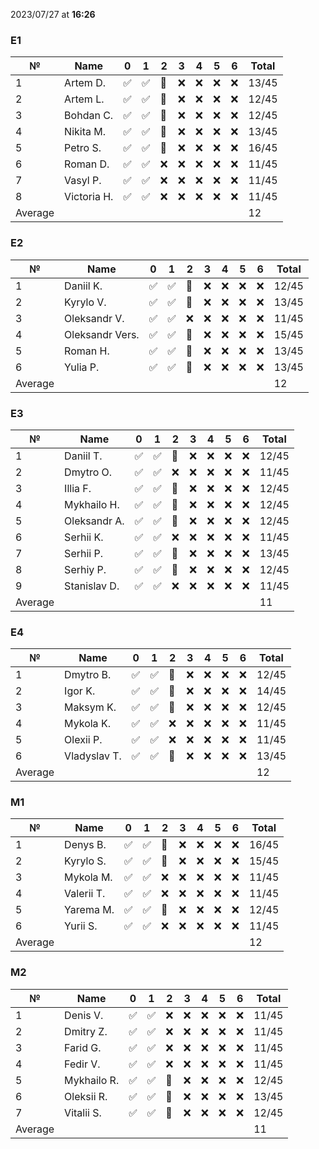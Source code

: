 2023/07/27 at **16:26**
### E1
|№|Name|0|1|2|3|4|5|6|Total|
|-----|-----|-----|-----|-----|-----|-----|-----|-----|-----|
|1|Artem D.|✅|✅|🔄|❌|❌|❌|❌|13/45|
|2|Artem L.|✅|✅|🔄|❌|❌|❌|❌|12/45|
|3|Bohdan C.|✅|✅|🔄|❌|❌|❌|❌|12/45|
|4|Nikita M.|✅|✅|🔄|❌|❌|❌|❌|13/45|
|5|Petro S.|✅|✅|🔄|❌|❌|❌|❌|16/45|
|6|Roman D.|✅|✅|❌|❌|❌|❌|❌|11/45|
|7|Vasyl P.|✅|✅|❌|❌|❌|❌|❌|11/45|
|8|Victoria H.|✅|✅|❌|❌|❌|❌|❌|11/45|
|Average|||||||||12||
### E2
|№|Name|0|1|2|3|4|5|6|Total|
|-----|-----|-----|-----|-----|-----|-----|-----|-----|-----|
|1|Daniil K.|✅|✅|🔄|❌|❌|❌|❌|12/45|
|2|Kyrylo V.|✅|✅|🔄|❌|❌|❌|❌|13/45|
|3|Oleksandr V.|✅|✅|❌|❌|❌|❌|❌|11/45|
|4|Oleksandr Vers.|✅|✅|🔄|❌|❌|❌|❌|15/45|
|5|Roman H.|✅|✅|🔄|❌|❌|❌|❌|13/45|
|6|Yulia P.|✅|✅|🔄|❌|❌|❌|❌|13/45|
|Average|||||||||12||
### E3
|№|Name|0|1|2|3|4|5|6|Total|
|-----|-----|-----|-----|-----|-----|-----|-----|-----|-----|
|1|Daniil T.|✅|✅|🔄|❌|❌|❌|❌|12/45|
|2|Dmytro O.|✅|✅|❌|❌|❌|❌|❌|11/45|
|3|Illia F.|✅|✅|🔄|❌|❌|❌|❌|12/45|
|4|Mykhailo H.|✅|✅|🔄|❌|❌|❌|❌|12/45|
|5|Oleksandr A.|✅|✅|🔄|❌|❌|❌|❌|12/45|
|6|Serhii K.|✅|✅|❌|❌|❌|❌|❌|11/45|
|7|Serhii P.|✅|✅|🔄|❌|❌|❌|❌|13/45|
|8|Serhiy P.|✅|✅|🔄|❌|❌|❌|❌|12/45|
|9|Stanislav D.|✅|✅|❌|❌|❌|❌|❌|11/45|
|Average|||||||||11||
### E4
|№|Name|0|1|2|3|4|5|6|Total|
|-----|-----|-----|-----|-----|-----|-----|-----|-----|-----|
|1|Dmytro B.|✅|✅|🔄|❌|❌|❌|❌|12/45|
|2|Igor K.|✅|✅|🔄|❌|❌|❌|❌|14/45|
|3|Maksym K.|✅|✅|🔄|❌|❌|❌|❌|12/45|
|4|Mykola K.|✅|✅|❌|❌|❌|❌|❌|11/45|
|5|Olexii P.|✅|✅|❌|❌|❌|❌|❌|11/45|
|6|Vladyslav T.|✅|✅|🔄|❌|❌|❌|❌|13/45|
|Average|||||||||12||
### M1
|№|Name|0|1|2|3|4|5|6|Total|
|-----|-----|-----|-----|-----|-----|-----|-----|-----|-----|
|1|Denys B.|✅|✅|🔄|❌|❌|❌|❌|16/45|
|2|Kyrylo S.|✅|✅|🔄|❌|❌|❌|❌|15/45|
|3|Mykola M.|✅|✅|❌|❌|❌|❌|❌|11/45|
|4|Valerii T.|✅|✅|❌|❌|❌|❌|❌|11/45|
|5|Yarema M.|✅|✅|🔄|❌|❌|❌|❌|12/45|
|6|Yurii S.|✅|✅|❌|❌|❌|❌|❌|11/45|
|Average|||||||||12||
### M2
|№|Name|0|1|2|3|4|5|6|Total|
|-----|-----|-----|-----|-----|-----|-----|-----|-----|-----|
|1|Denis V.|✅|✅|❌|❌|❌|❌|❌|11/45|
|2|Dmitry Z.|✅|✅|❌|❌|❌|❌|❌|11/45|
|3|Farid G.|✅|✅|❌|❌|❌|❌|❌|11/45|
|4|Fedir V.|✅|✅|❌|❌|❌|❌|❌|11/45|
|5|Mykhailo R.|✅|✅|🔄|❌|❌|❌|❌|12/45|
|6|Oleksii R.|✅|✅|🔄|❌|❌|❌|❌|13/45|
|7|Vitalii S.|✅|✅|🔄|❌|❌|❌|❌|12/45|
|Average|||||||||11||
